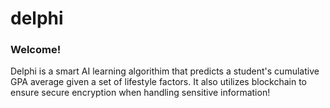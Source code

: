 # delphi


### Welcome! 

Delphi is a smart AI learning algorithim that predicts a student's cumulative GPA average given a set of lifestyle factors. It also utilizes blockchain to ensure secure encryption when handling sensitive information!
